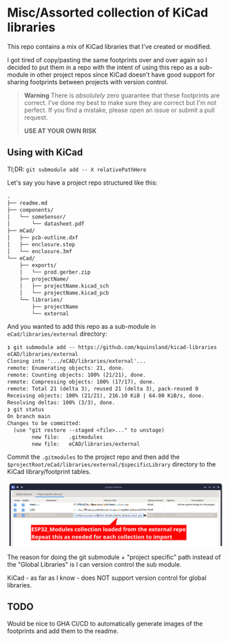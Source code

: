 <!-- markdownlint-disable-file MD045 -->
# Misc/Assorted collection of KiCad libraries

This repo contains a mix of KiCad libraries that I've created or modified.

I got tired of copy/pasting the same footprints over and over again so I decided to put them in a repo with the intent of using this repo as a sub-module in other project repos since KiCad doesn't have good support for sharing footprints between projects with version control.

> **Warning**
> There is _absolutely_ zero guarantee that these footprints are correct. I've done my best to make sure they are correct but I'm not perfect. If you find a mistake, please open an issue or submit a pull request.
>
> **USE AT YOUR OWN RISK**

## Using with KiCad

Tl;DR: `git submodule add -- X relativePathHere`

Let's say you have a project repo structured like this:

```shell
.
├── readme.md
├── components/
│   └── someSensor/
│       └── datasheet.pdf
├── mCad/
│   ├── pcb-outline.dxf
│   ├── enclosure.step
│   └── enclosure.3mf
└── eCad/
    ├── exports/
    │   └── prod.gerber.zip
    ├── projectName/
    │   ├── projectName.kicad_sch
    │   └── projectName.kicad_pcb
    └── libraries/
        ├── projectName
        └── external
```
<!-- Source:
https://tree.nathanfriend.io/?s=(%27options!(%27fancy6~fullPath!false~trailingSlash6~rootDot6)~8(%278%27readme.md5components*someSensor0datasheet.pdf5mApcb-outline.dxf4step43mf5eAexports0prod.gerber.zip*27sch7pcb0*libraries020external*%27)~version!%271%27)*590*92projectName4*enclosure.5%5Cn6!true702.kicad_8source!9%20%20ACad*%01A98765420*
-->

And you wanted to add this repo as a sub-module in `eCad/libraries/external` directory:

```shell
❯ git submodule add -- https://github.com/kquinsland/kicad-libraries eCAD/libraries/external
Cloning into '.../eCAD/libraries/external'...
remote: Enumerating objects: 21, done.
remote: Counting objects: 100% (21/21), done.
remote: Compressing objects: 100% (17/17), done.
remote: Total 21 (delta 3), reused 21 (delta 3), pack-reused 0
Receiving objects: 100% (21/21), 216.10 KiB | 64.00 KiB/s, done.
Resolving deltas: 100% (3/3), done.
❯ git status
On branch main
Changes to be committed:
  (use "git restore --staged <file>..." to unstage)
        new file:   .gitmodules
        new file:   eCAD/libraries/external
```

Commit the `.gitmodules` to the project repo and then add the `$projectRoot/eCad/libraries/external/$specificLibrary` directory to the KiCad library/footprint tables.

![](docs/files/usage_01.png)

The reason for doing the git submodule + "project specific" path instead of the "Global Libraries" is I can version control the sub module.

KiCad - as far as I know - does NOT support version control for global libraries.

## TODO

Would be nice to GHA CI/CD to automatically generate images of the footprints and add them to the readme.
